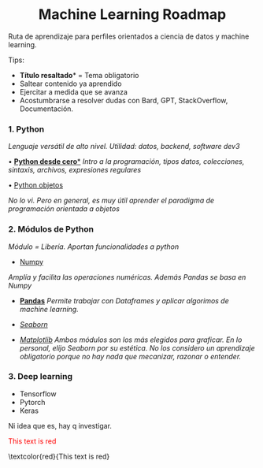 <h1 align='center'>Machine Learning Roadmap</h1>

Ruta de aprendizaje para perfiles orientados a ciencia de datos y machine learning.

Tips:
- **Título resaltado*** = Tema obligatorio
- Saltear contenido ya aprendido
- Ejercitar a medida que se avanza
- Acostumbrarse a resolver dudas con Bard, GPT, StackOverflow, Documentación.

### 1. Python
*Lenguaje versátil de alto nivel. Utilidad: datos, backend, software dev3*

• [**Python desde cero***](https://youtu.be/nKPbfIU442g?si=7K1FnMw_VqU6Cp0t)
*Intro a la programación, tipos datos, colecciones, sintaxis, archivos, expresiones regulares*

• [Python objetos](https://youtu.be/HtKqSJX7VoM?si=TMJma4HQQUcUw8Af)

*No lo vi. Pero en general, es muy útil aprender el paradigma de programación orientada a objetos*

### 2. Módulos de Python
*Módulo = Libería. Aportan funcionalidades a python*

- [Numpy](https://www.youtube.com/playlist?list=PLeo1K3hjS3uset9zIVzJWqplaWBiacTEU)

*Amplía y facilita las operaciones numéricas. Además Pandas se basa en Numpy*


- [**Pandas**](https://www.youtube.com/playlist?list=PLeo1K3hjS3uuASpe-1LjfG5f14Bnozjwy)
*Permite trabajar con Dataframes y aplicar algorimos de machine learning.*

- [*Seaborn*](https://www.youtube.com/playlist?list=PLeo1K3hjS3uuASpe-1LjfG5f14Bnozjwy)
- [*Matplotlib*](https://www.youtube.com/playlist?list=PLeo1K3hjS3uuASpe-1LjfG5f14Bnozjwy)
*Ambos módulos son los más elegidos para graficar. En lo personal, elijo Seaborn por su estética.
No los considero un aprendizaje obligatorio porque no hay nada que mecanizar, razonar o entender.*

### 3. Deep learning

- Tensorflow
- Pytorch
- Keras

Ni idea que es, hay q investigar.




<span style="color: red;">This text is red</span>

\textcolor{red}{This text is red}














